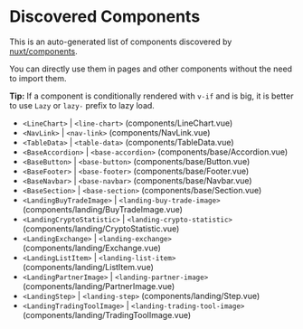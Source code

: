 # Discovered Components

This is an auto-generated list of components discovered by [nuxt/components](https://github.com/nuxt/components).

You can directly use them in pages and other components without the need to import them.

**Tip:** If a component is conditionally rendered with `v-if` and is big, it is better to use `Lazy` or `lazy-` prefix to lazy load.

- `<LineChart>` | `<line-chart>` (components/LineChart.vue)
- `<NavLink>` | `<nav-link>` (components/NavLink.vue)
- `<TableData>` | `<table-data>` (components/TableData.vue)
- `<BaseAccordion>` | `<base-accordion>` (components/base/Accordion.vue)
- `<BaseButton>` | `<base-button>` (components/base/Button.vue)
- `<BaseFooter>` | `<base-footer>` (components/base/Footer.vue)
- `<BaseNavbar>` | `<base-navbar>` (components/base/Navbar.vue)
- `<BaseSection>` | `<base-section>` (components/base/Section.vue)
- `<LandingBuyTradeImage>` | `<landing-buy-trade-image>` (components/landing/BuyTradeImage.vue)
- `<LandingCryptoStatistic>` | `<landing-crypto-statistic>` (components/landing/CryptoStatistic.vue)
- `<LandingExchange>` | `<landing-exchange>` (components/landing/Exchange.vue)
- `<LandingListItem>` | `<landing-list-item>` (components/landing/ListItem.vue)
- `<LandingPartnerImage>` | `<landing-partner-image>` (components/landing/PartnerImage.vue)
- `<LandingStep>` | `<landing-step>` (components/landing/Step.vue)
- `<LandingTradingToolImage>` | `<landing-trading-tool-image>` (components/landing/TradingToolImage.vue)
